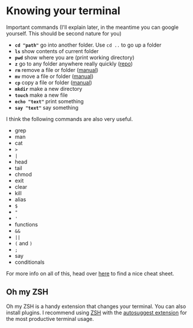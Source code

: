 # Knowing your terminal

Important commands (I'll explain later, in the meantime you can google yourself. This should be second nature for you)

- **`cd "path"`** go into another folder. Use `cd ..` to go up a folder
- **`ls`** show contents of current folder
- **`pwd`** show where you are (print working directory)
- **`z`** go to any folder anywhere really quickly ([repo](https://github.com/agkozak/zsh-z))
- **`rm`** remove a file or folder ([manual](https://ss64.com/bash/rm.html))
- **`mv`** move a file or folder ([manual](https://ss64.com/bash/mv.html))
- **`cp`** copy a file or folder ([manual](https://ss64.com/bash/cp.html))
- **`mkdir`** make a new directory
- **`touch`** make a new file
- **`echo "text"`** print something
- **`say "text"`** say something

I think the following commands are also very useful.

- grep
- man
- cat
- `>`
- `|`
- head
- tail
- chmod
- exit
- clear
- kill
- alias
- `$`
- `"`
- `'`
- functions
- `&&`
- `||`
- `(` and `)`
- `;`
- say
- conditionals

For more info on all of this, head over [here](https://devhints.io/bash) to find a nice cheat sheet.

## Oh my ZSH

Oh my ZSH is a handy extension that changes your terminal. You can also install plugins. I recommend using [ZSH](https://ohmyz.sh/) with the [autosuggest extension](https://github.com/zsh-users/zsh-autosuggestions) for the most productive terminal usage.

